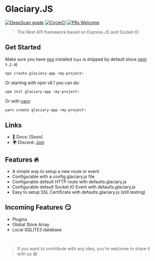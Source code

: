 # Glaciary.JS
[![DeepScan grade](https://deepscan.io/api/teams/5144/projects/7012/branches/64070/badge/grade.svg)](https://deepscan.io/dashboard#view=project&tid=5144&pid=7012&bid=64070)
[![CircleCI](https://circleci.com/gh/GabrielLeonte/create-glaciary-app.svg?style=svg)](https://circleci.com/gh/GabrielLeonte/create-glaciary-app)
[![PRs Welcome](https://img.shields.io/badge/PRs-welcome-brightgreen.svg?style=flat-square)](https://github.com/GabrielLeonte/Glaciary.JS/pulls)


> The Rest API framework based on Express.JS and Socket.IO

## Get Started 

Make sure you have [npx](https://www.npmjs.com/package/npx) installed (`npx` is shipped by default since [npm](https://www.npmjs.com/get-npm) `5.2.0`)

```bash
npx create-glaciary-app <my-project>
```

Or starting with npm v6.1 you can do:

```bash
npm init glaciary-app <my-project>
```

Or with [yarn](https://yarnpkg.com/en/):

```bash
yarn create glaciary-app <my-project>
```

## Links
* :book: Docs: [Soon]
* :earth_africa: Discord: [Join](https://discord.gg/h3uKEt4)

## Features :fire:
* A simple way to setup a new route or event
* Configurable with a config.glaciary.js file
* Configurable default HTTP route with defaults.glaciary.js
* Configurable default Socket.IO Event with defaults.glaciary.js
* Easy to setup SSL Certificate with defaults.glaciary.js (still testing)

## Incoming Features :smirk:
* Plugins
* Global Store Array
* Local SQLITE3 database

<br/> 

> If you want to contribute with any idea, you're welcome to share it with us :smile:

 
